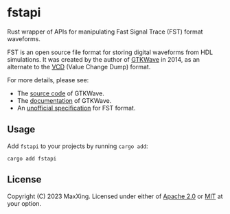 # fstapi

Rust wrapper of APIs for manipulating Fast Signal Trace (FST) format waveforms.

FST is an open source file format for storing digital waveforms from HDL simulations. It was created by the author of [GTKWave](https://github.com/gtkwave/gtkwave) in 2014, as an alternate to the [VCD](https://en.wikipedia.org/wiki/Value_change_dump) (Value Change Dump) format.

For more details, please see:

* The [source code](https://github.com/gtkwave/gtkwave/tree/e1c01753bc5db9f7b42e41b9bde651a375ec5eba/gtkwave4/src/helpers/fst) of GTKWave.
* The [documentation](https://gtkwave.sourceforge.net/gtkwave.pdf) of GTKWave.
* An [unofficial specification](https://blog.timhutt.co.uk/fst_spec/) for FST format.

## Usage

Add `fstapi` to your projects by running `cargo add`:

```
cargo add fstapi
```

## License

Copyright (C) 2023 MaxXing. Licensed under either of [Apache 2.0](LICENSE-APACHE) or [MIT](LICENSE-MIT) at your option.
